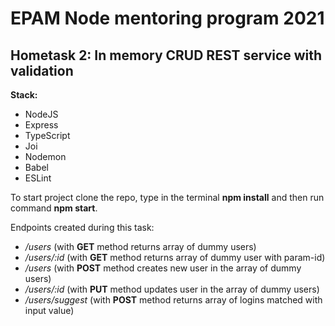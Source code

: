 # EPAM Node mentoring program 2021
## Hometask 2:  In memory CRUD REST service with validation

**Stack:**
* NodeJS
* Express
* TypeScript
* Joi
* Nodemon
* Babel
* ESLint

To start project clone the repo, type in the terminal **npm install** and then run command **npm start**.

Endpoints created during this task:
* _/users_ (with **GET** method returns array of dummy users)
* _/users/:id_  (with **GET** method returns array of dummy user with param-id)
* _/users_  (with **POST** method creates new user in the array of dummy users)
* _/users/:id_ (with **PUT** method updates user in the array of dummy users)
* _/users/suggest_  (with **POST** method returns array of logins matched with input value)